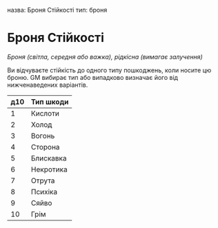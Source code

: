 назва: Броня Стійкості тип: броня

# Броня Стійкості
_Броня (світла, середня або важка), рідкісна (вимагає залучення)_

Ви відчуваєте стійкість до одного типу пошкоджень, коли носите цю броню. GM вибирає тип або випадково визначає його від нижченаведених варіантів.

| д10 | Тип шкоди |
| --- | --------- |
| 1   | Кислоти   |
| 2   | Холод     |
| 3   | Вогонь    |
| 4   | Сторона   |
| 5   | Блискавка |
| 6   | Некротика |
| 7   | Отрута    |
| 8   | Психіка   |
| 9   | Сяйво     |
| 10  | Грім      |
